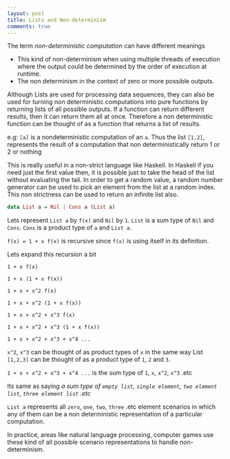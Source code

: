 ```yaml
---
layout: post
title: Lists and Non-determinism
comments: true
---
```


The term *non-deterministic computation* can have different meanings
 - This kind of non-determinism when using multiple threads of execution where the output could be determined by the order of execution at runtime.
 - The non determinism in the context of zero or more possible outputs.
 
Although Lists are used for processing data sequences, they can also be used for turning non deterministic computations into pure functions by returning lists of all possible outputs.
If a function can return different results, then it can return them all at once. Therefore a non deterministic function can be thought of as a function that returns a list of results.

e.g: `[a]` is a nondeterministic computation of an `a`. Thus the list `[1,2]`, represents the result of a computation that non deterministically return 1 or 2 or nothing

This is really useful in a non-strict language like Haskell.
In Haskell if you need just the first value then, it is possible just to take the head of the list without evaluating the tail. 
In order to get a random value, a random number generator can be used to pick an element from the list at a random index. 
This non strictness can be used to return an infinite list also.


```haskell
data List a = Nil | Cons a (List a)
```
Lets represent `List a` by `f(x)` and `Nil` by `1`. `List` is a sum type of `Nil` and `Cons`. `Cons` is a product type of `a` and `List a`.

 `f(x) = 1 + x f(x)` is recursive since `f(x)` is using itself in its definition.

Lets expand this recursion a bit
 
 `1 + x f(x)`
 
 `1 + x (1 + x f(x))` 
 
 `1 + x + x^2 f(x)`
  
 `1 + x + x^2 (1 + x f(x))`
  
 `1 + x + x^2 + x^3 f(x)`
  
 `1 + x + x^2 + x^3 (1 + x f(x))`
  
 `1 + x + x^2 + x^3 + x^4 ...`
  
`x^2`, `x^3` can be thought of as product types of `x` in the same way List `[1,2,3]` can be thought of as a product type of `1`, `2` and `3`. 

 `1 + x + x^2 + x^3 + x^4 ...` is the sum type of `1`, `x`, `x^2`, `x^3` .etc
 
 Its same as saying *a sum type of `empty list`, `single element`, `two element list`, `three element list` .etc*  
 
`List a` represents all `zero`, `one`, `two`, `three` .etc element scenarios in which any of them can be a non deterministic representation of a particular computation. 
 
In practice, areas like natural language processing, computer games use these kind of all possible scenario representations to handle non-determinism. 


